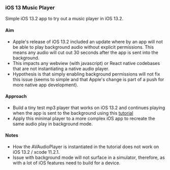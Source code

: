 ### iOS 13 Music Player

Simple iOS 13.2 app to try out a music player in iOS 13.2.

#### Aim

-   Apple's release of iOS 13.2 included an update where by an app will not be able to play background audio without explicit permissions. This means any audio will cut out 30 seconds after the app is sent into the background.
-   This impacts any webview (with javascript) or React native codebases that are not instantiating a native audio player.
-   Hypothesis is that simply enabling background permissions will not fix this issue (seems to simple and that Apple's change is part of a push for more native app development).

#### Approach

-   Build a tiny test mp3 player that works on iOS 13.2 and continues playing when the app is sent to the background using this [tutorial](https://www.ioscreator.com/tutorials/play-music-avaudioplayer-ios-tutorial?rq=audio)
-   Apply this minimal player to a more complex iOS app to recreate the same audio play in background mode.

#### Notes

-   How the AVAudioPlayer is instantiated in the tutorial does not work on iOS 13.2 / xcode 11.2.1.
-   Issue with background mode will not surface in a simulator, therefore, as with a lot of iOS features need to build for a device.
